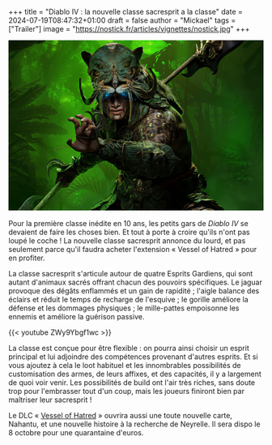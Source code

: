 +++
title = "Diablo IV : la nouvelle classe sacresprit a la classe"
date = 2024-07-19T08:47:32+01:00
draft = false
author = "Mickael"
tags = ["Trailer"]
image = "https://nostick.fr/articles/vignettes/nostick.jpg"
+++

![Diablo IV](diablo-4-sacresprit.jpg "Roaarrr.")

Pour la première classe inédite en 10 ans, les petits gars de *Diablo IV* se devaient de faire les choses bien. Et tout à porte à croire qu'ils n'ont pas loupé le coche ! La nouvelle classe sacresprit annonce du lourd, et pas seulement parce qu'il faudra acheter l'extension « Vessel of Hatred » pour en profiter. 

La classe sacresprit s'articule autour de quatre Esprits Gardiens, qui sont autant d'animaux sacrés offrant chacun des pouvoirs spécifiques. Le jaguar provoque des dégâts enflammés et un gain de rapidité ; l'aigle balance des éclairs et réduit le temps de recharge de l'esquive ; le gorille améliore la défense et les dommages physiques ; le mille-pattes empoisonne les ennemis et améliore la guérison passive.

{{< youtube ZWy9Ybgf1wc >}} 

La classe est conçue pour être flexible : on pourra ainsi choisir un esprit principal et lui adjoindre des compétences provenant d'autres esprits. Et si vous ajoutez à cela le loot habituel et les innombrables possibilités de customisation des armes, de leurs affixes, et des capacités, il y a largement de quoi voir venir. Les possibilités de build ont l'air très riches, sans doute trop pour l'embrasser tout d'un coup, mais les joueurs finiront bien par maîtriser leur sacresprit !

Le DLC « [Vessel of Hatred](https://diablo4.blizzard.com/fr-fr/vessel-of-hatred) » ouvrira aussi une toute nouvelle carte, Nahantu, et une nouvelle histoire à la recherche de Neyrelle. Il sera dispo le 8 octobre pour une quarantaine d'euros.